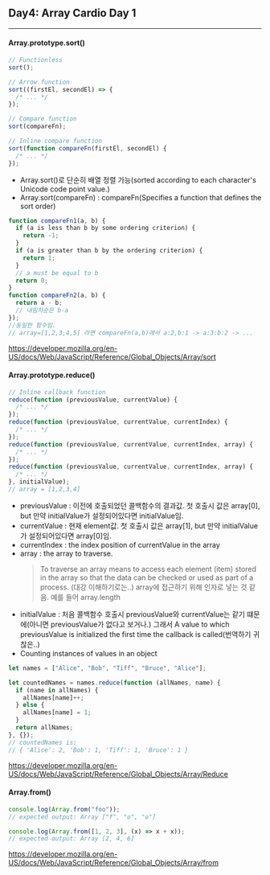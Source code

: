 ## Day4: Array Cardio Day 1

---

#### Array.prototype.sort()

```js
// Functionless
sort();

// Arrow function
sort((firstEl, secondEl) => {
  /* ... */
});

// Compare function
sort(compareFn);

// Inline compare function
sort(function compareFn(firstEl, secondEl) {
  /* ... */
});
```

- Array.sort()로 단순히 배열 정렬 가능(sorted according to each character's Unicode code point value.)
- Array.sort(compareFn) : compareFn(Specifies a function that defines the sort order)

```js
function compareFn1(a, b) {
  if (a is less than b by some ordering criterion) {
    return -1;
  }
  if (a is greater than b by the ordering criterion) {
    return 1;
  }
  // a must be equal to b
  return 0;
}
function compareFn2(a, b) {
  return a - b;
  // 내림차순은 b-a
});
//동일한 함수임.
// array=[1,2,3,4,5] 라면 compareFn(a,b)에서 a:2,b:1 -> a:3:b:2 -> ...
```

https://developer.mozilla.org/en-US/docs/Web/JavaScript/Reference/Global_Objects/Array/sort

#### Array.prototype.reduce()

```js
// Inline callback function
reduce(function (previousValue, currentValue) {
  /* ... */
});
reduce(function (previousValue, currentValue, currentIndex) {
  /* ... */
});
reduce(function (previousValue, currentValue, currentIndex, array) {
  /* ... */
});
reduce(function (previousValue, currentValue, currentIndex, array) {
  /* ... */
}, initialValue);
// array = [1,2,3,4]
```

- previousValue : 이전에 호출되었던 콜백함수의 결과값. 첫 호출시 값은 array[0], but 만약 initialValue가 설정되어있다면 initialValue임.
- currentValue : 현재 element값. 첫 호출시 값은 array[1], but 만약 initialValue가 설정되어있다면 array[0]임.
- currentIndex : the index position of currentValue in the array
- array : the array to traverse.
  > To traverse an array means to access each element (item) stored in the array so that the data can be checked or used as part of a process.
  > (대강 이해하기로는..) array에 접근하기 위해 인자로 넣는 것 같음. 예를 들어 array.length
- initialValue : 처음 콜백함수 호출시 previousValue와 currentValue는 같기 떄문에(아니면 previousValue가 없다고 보거나.) 그래서 A value to which previousValue is initialized the first time the callback is called(번역하기 귀찮은..)
- Counting instances of values in an object

```js
let names = ["Alice", "Bob", "Tiff", "Bruce", "Alice"];

let countedNames = names.reduce(function (allNames, name) {
  if (name in allNames) {
    allNames[name]++;
  } else {
    allNames[name] = 1;
  }
  return allNames;
}, {});
// countedNames is:
// { 'Alice': 2, 'Bob': 1, 'Tiff': 1, 'Bruce': 1 }
```

https://developer.mozilla.org/en-US/docs/Web/JavaScript/Reference/Global_Objects/Array/Reduce

#### Array.from()

```js
console.log(Array.from("foo"));
// expected output: Array ["f", "o", "o"]

console.log(Array.from([1, 2, 3], (x) => x + x));
// expected output: Array [2, 4, 6]
```

https://developer.mozilla.org/en-US/docs/Web/JavaScript/Reference/Global_Objects/Array/from
